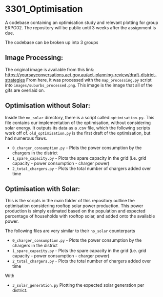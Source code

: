 # 3301_Optimisation

A codebase containing an optimisation study and relevant plotting for group ERPG02. The repository will be public until 3 weeks after the assignment is due.

The codebase can be broken up into 3 groups

## Image Processing:
The original image is available from this link: https://yoursayconversations.act.gov.au/act-planning-review/draft-district-strategies
From here, it was processed with the `map_processing.py` script into `images/suburbs_processed.png`. This image is the image that all of the gifs are overlaid on.

## Optimisation without Solar:
Inside the `no_solar` directory, there is a script called `optimisation.py`.
This file contains our implementation of the optimisation, without considering
solar energy. It outputs its data as a .csv file, which the following scripts
work off of. `old_optimisation.py` is the first draft of the optimisation, but
had numerous flaws.

- `0_charger_consumption.py` - Plots the power consumption by the chargers in the district
- `1_spare_capacity.py` - Plots the spare capacity in the grid (i.e. grid capacity - power consumption - charger power)
- `2_total_chargers.py` - Plots the total number of chargers added over time

## Optimisation with Solar:

This is the scripts in the main folder of this repository outline the optimisation considering rooftop solar power production. This power production is simply estimated based on the population and expected percentage of households with rooftop solar, and added onto the available power.

The following files are very similar to their `no_solar` counterparts
- `0_charger_consumption.py` - Plots the power consumption by the chargers in the district
- `1_spare_capacity.py` - Plots the spare capacity in the grid (i.e. grid capacity - power consumption - charger power)
- `2_total_chargers.py` - Plots the total number of chargers added over time

With
- `3_solar_generation.py` Plotting the expected solar generation per district.

